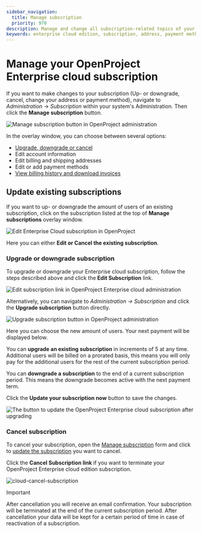 ```yaml
---
sidebar_navigation:
  title: Manage subscription
  priority: 970
description: Manage and change all subscription-related topics of your Enterprise cloud.
keywords: enterprise cloud edition, subscription, address, payment method, invoices
---
```


# Manage your OpenProject Enterprise cloud subscription

If you want to make changes to your subscription (Up- or downgrade, cancel, change your address or payment method), navigate to *Administration* -> *Subscription* within your system's Administration. Then click the **Manage subscription** button.

![Manage subscription button in OpenProject administration](openproject_enterprise_guide_manage_subscription_button.png)

In the overlay window, you can choose between several options:

- [Upgrade, downgrade or cancel](#update-existing-subscriptions)
- Edit account information
- Edit billing and shipping addresses
- Edit or add payment methods
- [View billing history and download invoices](../invoices-and-billing-history)

## Update existing subscriptions

If you want to up- or downgrade the amount of users of an existing subscription, click on the subscription listed at the top of **Manage subscriptions** overlay window. 

![Edit Enterprise Cloud subscription in OpenProject](openproject_enterprise_guide_edit_subscription_option.png)

Here you can either **Edit or Cancel the existing subscription**.

### Upgrade or downgrade subscription

To upgrade or downgrade your Enterprise cloud subscription, follow the steps described above and click the **Edit Subscription** link.



![Edit subscription link in OpenProject Enterprise cloud administration](openproject_enterprise_guide_edit_subscription_link.png)



Alternatively, you can navigate to *Administration -> Subscription* and click the **Upgrade subscription** button directly.

![Upgrade subscription button in OpenProject administration](openproject_enterprise_guide_upgrade_subscription_button.png)



Here you can choose the new amount of users. Your next payment will be displayed below.

You can **upgrade an existing subscription** in increments of 5 at any time. Additional users will be billed on a prorated basis, this means you will only pay for the additional users for the rest of the current subscription period.

You can **downgrade a subscription** to the end of a current subscription period. This means the downgrade becomes active with the next payment term.

Click the **Update your subscription now** button to save the changes.

![The button to update the OpenProject Enterprise cloud subscription after upgrading](openproject_enterprise_guide_upgrade_subscription_now_button.png)

### Cancel subscription

To cancel your subscription, open the [Manage subscription](#manage-your-openproject-enterprise-cloud-subscription) form and click to [update the subscription](#update-existing-subscriptions) you want to cancel.

Click the **Cancel Subscription link** if you want to terminate your OpenProject Enterprise cloud edition subscription.

![cloud-cancel-subscription](openproject_enterprise_guide_cancel_subscription_link.png)

> [!IMPORTANT]
> After cancellation you will receive an email confirmation. Your subscription will be terminated at the end of the current subscription period. After cancellation your data will be kept for a certain period of time in case of reactivation of a subscription.
